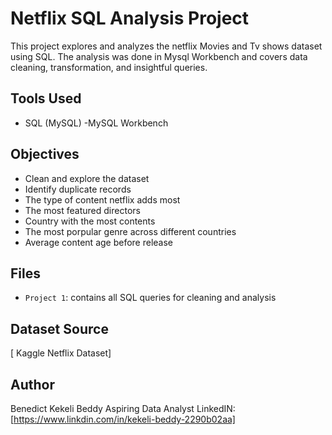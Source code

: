 # Netflix SQL Analysis Project

This project explores and analyzes the netflix Movies and Tv shows dataset using SQL.
The analysis was done in Mysql Workbench and covers data cleaning, transformation, and 
insightful queries.

## Tools Used
- SQL (MySQL)
-MySQL Workbench

## Objectives
- Clean and explore the dataset
- Identify duplicate records
- The type of content netflix adds most
- The most featured directors
- Country with the most contents
- The most porpular genre across different countries
- Average content age before release

## Files
- `Project 1`: contains all SQL queries for cleaning and analysis

## Dataset Source
[ Kaggle Netflix Dataset]

## Author
  Benedict Kekeli Beddy
  Aspiring Data Analyst
  LinkedIN:[https://www.linkdin.com/in/kekeli-beddy-2290b02aa]